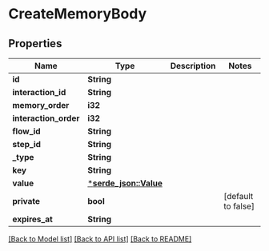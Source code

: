 # CreateMemoryBody

## Properties

Name | Type | Description | Notes
------------ | ------------- | ------------- | -------------
**id** | **String** |  | 
**interaction_id** | **String** |  | 
**memory_order** | **i32** |  | 
**interaction_order** | **i32** |  | 
**flow_id** | **String** |  | 
**step_id** | **String** |  | 
**_type** | **String** |  | 
**key** | **String** |  | 
**value** | [***serde_json::Value**](serde_json::Value.md) |  | 
**private** | **bool** |  | [default to false]
**expires_at** | **String** |  | 

[[Back to Model list]](../README.md#documentation-for-models) [[Back to API list]](../README.md#documentation-for-api-endpoints) [[Back to README]](../README.md)


